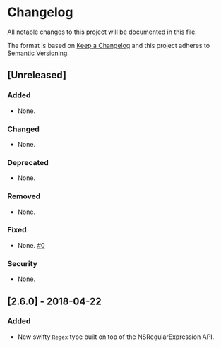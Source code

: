 # Changelog
All notable changes to this project will be documented in this file.

The format is based on [Keep a Changelog](http://keepachangelog.com/en/1.0.0/) and this project adheres to [Semantic Versioning](http://semver.org/spec/v2.0.0.html).

## [Unreleased]
### Added
- None.
### Changed
- None.
### Deprecated
- None.
### Removed
- None.
### Fixed
- None. [#0](https://github.com/Flinesoft/HandySwift/issues/0)
### Security
- None.

## [2.6.0] - 2018-04-22
### Added
- New swifty `Regex` type built on top of the NSRegularExpression API.
